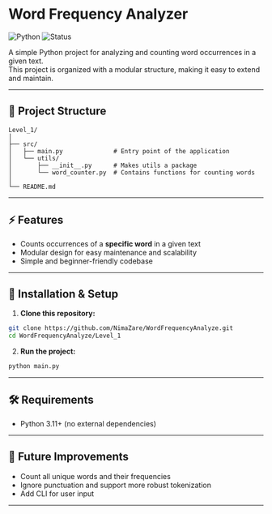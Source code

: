 # Word Frequency Analyzer

![Python](https://img.shields.io/badge/python-3.8%2B-blue)
![Status](https://img.shields.io/badge/status-active-success)

A simple Python project for analyzing and counting word occurrences in a given text.  
This project is organized with a modular structure, making it easy to extend and maintain.

---

## 📂 Project Structure

```
Level_1/
│
├── src/
│   ├── main.py              # Entry point of the application
│   └── utils/
│       ├── __init__.py      # Makes utils a package
│       └── word_counter.py  # Contains functions for counting words
│
└── README.md
```

---

## ⚡ Features

- Counts occurrences of a **specific word** in a given text  
- Modular design for easy maintenance and scalability  
- Simple and beginner-friendly codebase  

---

## 🚀 Installation & Setup

1. **Clone this repository:**

```bash
git clone https://github.com/NimaZare/WordFrequencyAnalyze.git
cd WordFrequencyAnalyze/Level_1
```

2. **Run the project:**

```bash
python main.py
```

---

## 🛠️ Requirements

* Python 3.11+ (no external dependencies)

---

## 📌 Future Improvements

* Count all unique words and their frequencies
* Ignore punctuation and support more robust tokenization
* Add CLI for user input

---
